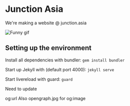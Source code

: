 # Junction Asia


We're making a website
@ junction.asia

![Funny gif](http://tclhost.com/kl4hqj8.gif)

## Setting up the environment

Install all dependencies with bundler:
`gem install bundler`

Start up Jekyll with (default port 4000):
`jekyll serve`

Start livereload with guard:
`guard`


Need to update 
<head> og:url
Also opengraph.jpg for og:image
